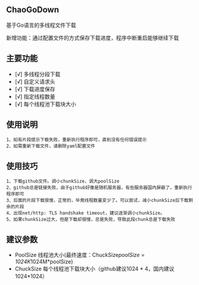 ## ChaoGoDown
基于Go语言的多线程文件下载

新增功能：通过配置文件的方式保存下载进度，程序中断重启能够继续下载

## 主要功能
- [√] 多线程分段下载
- [√] 自定义请求头
- [√] 下载进度保存
- [√] 指定线程数量
- [√] 每个线程池下载块大小
    
## 使用说明
    1、如有片段提示下载失败，重新执行程序即可，直到没有任何错误提示
    2、如需重新下载文件，请删除yaml配置文件
    
## 使用技巧
    1、下载github文件。调小chunkSize，调大poolSize
    2、github总是链接失败，由于github好像是随机服务器，有些服务器国内屏蔽了，重新执行程序即可
    3、后面的片段下载很慢，正常的，毕竟线程数量变少了。可以尝试，减小chunkSize后下载剩余的片段
    4、出现net/http: TLS handshake timeout，建议逐渐调小chunkSize。
    5、如果chunkSize过大，但是下载却很慢，总是失败，导致此段chunk总是下载失败

## 建议参数

- PoolSize 线程池大小(最终速度：ChuckSize*poolSize = 1024K*1024M*poolSize)
- ChuckSize 每个线程池下载块大小（github建议1024 * 4，国内建议1024*1024） 
